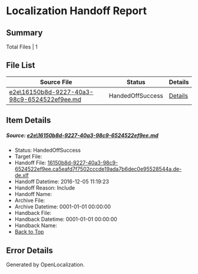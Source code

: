 # <a name='report-top'></a> Localization Handoff Report

## Summary
 Total Files | 1

## File List
 Source File | Status | Details 
 ----------- | ------ | ------- 
 [e2e\16150b8d-9227-40a3-98c9-6524522ef9ee.md](https://github.com/OpenLocalizationTestOrg/ol-test0/blob/7d414c8ef44051aacdd6216601d5fc82dbb59395/e2e/16150b8d-9227-40a3-98c9-6524522ef9ee.md) | HandedOffSuccess | [Details](#e7529baa6909bfc4cd0176f47f27c8cae828a9c71)

## Item Details
##### <a name='e7529baa6909bfc4cd0176f47f27c8cae828a9c71'></a> Source: [e2e\16150b8d-9227-40a3-98c9-6524522ef9ee.md](https://github.com/OpenLocalizationTestOrg/ol-test0/blob/7d414c8ef44051aacdd6216601d5fc82dbb59395/e2e/16150b8d-9227-40a3-98c9-6524522ef9ee.md)
* Status: HandedOffSuccess
* Target File: 
* Handoff File: [16150b8d-9227-40a3-98c9-6524522ef9ee.ca5eafd7f7502cccde19ada7b6dec0e95528544a.de-de.xlf](https://github.com/OpenLocalizationTestOrg/ol-test0-handoff/blob/58fc0fdb2f0dff7fa3a1a9b23ec072fa48fd67e5/ol-handoff/OpenLocalizationTestOrg/ol-test0-dede/qimu/ht/16150b8d-9227-40a3-98c9-6524522ef9ee.ca5eafd7f7502cccde19ada7b6dec0e95528544a.de-de.xlf)
* Handoff Datetime: 2016-12-05 11:19:23
* Handoff Reason: Include
* Handoff Name: 
* Archive File: 
* Archive Datetime: 0001-01-01 00:00:00
* Handback File: 
* Handback Datetime: 0001-01-01 00:00:00
* Handback Name: 
* [Back to Top](#report-top)


## Error Details

Generated by OpenLocalization.
